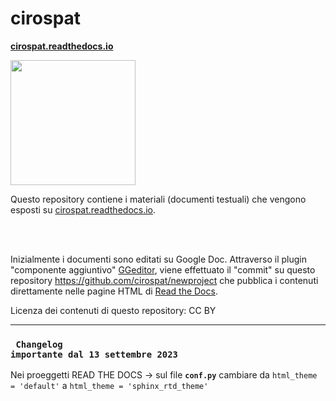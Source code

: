 # cirospat

[**cirospat.readthedocs.io**](http://cirospat.readthedocs.io)  
<p><img class="imageLeft" style="width: 200px; " src="https://cirospat.readthedocs.io/it/latest/_static/cirospat.jpg"></p>

Questo repository contiene i materiali (documenti testuali) che vengono esposti su [cirospat.readthedocs.io](http://cirospat.readthedocs.io). 

<br></br>
  
Inizialmente i documenti sono editati su Google Doc. Attraverso il plugin "componente aggiuntivo" [GGeditor](http://googledocs.readthedocs.io), viene effettuato il "commit" su questo repository https://github.com/cirospat/newproject che pubblica i contenuti direttamente nelle pagine HTML di [Read the Docs](https://readthedocs.org/).

Licenza dei contenuti di questo repository: CC BY


***
### <code> Changelog importante dal 13 settembre 2023 </code>
Nei proeggetti READ THE DOCS -> sul file  **`conf.py`** cambiare da   `html_theme = 'default'`  a     `html_theme = 'sphinx_rtd_theme'`
